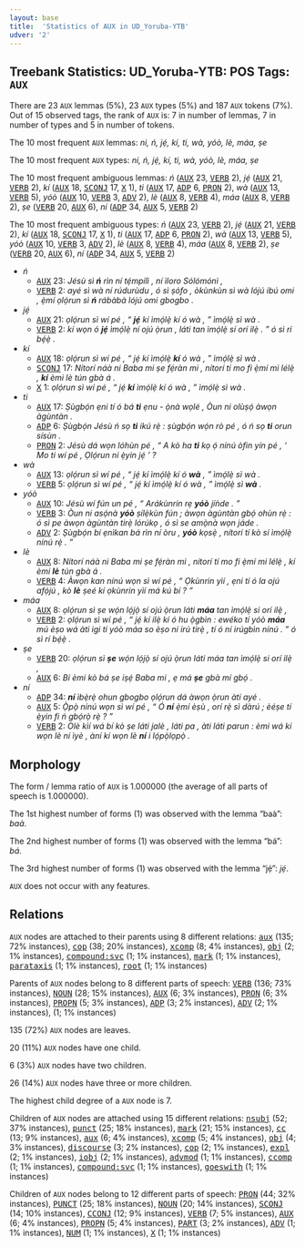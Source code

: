 ```yaml
---
layout: base
title:  'Statistics of AUX in UD_Yoruba-YTB'
udver: '2'
---
```


## Treebank Statistics: UD_Yoruba-YTB: POS Tags: `AUX`

There are 23 `AUX` lemmas (5%), 23 `AUX` types (5%) and 187 `AUX` tokens (7%).
Out of 15 observed tags, the rank of `AUX` is: 7 in number of lemmas, 7 in number of types and 5 in number of tokens.

The 10 most frequent `AUX` lemmas: <em>ni, ń, jẹ́, kí, ti, wà, yóò, lè, máa, ṣe</em>

The 10 most frequent `AUX` types:  <em>ni, ń, jẹ́, kí, ti, wà, yóò, lè, máa, ṣe</em>

The 10 most frequent ambiguous lemmas: <em>ń</em> (<tt><a href="yo_ytb-pos-AUX.html">AUX</a></tt> 23, <tt><a href="yo_ytb-pos-VERB.html">VERB</a></tt> 2), <em>jẹ́</em> (<tt><a href="yo_ytb-pos-AUX.html">AUX</a></tt> 21, <tt><a href="yo_ytb-pos-VERB.html">VERB</a></tt> 2), <em>kí</em> (<tt><a href="yo_ytb-pos-AUX.html">AUX</a></tt> 18, <tt><a href="yo_ytb-pos-SCONJ.html">SCONJ</a></tt> 17, <tt><a href="yo_ytb-pos-X.html">X</a></tt> 1), <em>ti</em> (<tt><a href="yo_ytb-pos-AUX.html">AUX</a></tt> 17, <tt><a href="yo_ytb-pos-ADP.html">ADP</a></tt> 6, <tt><a href="yo_ytb-pos-PRON.html">PRON</a></tt> 2), <em>wà</em> (<tt><a href="yo_ytb-pos-AUX.html">AUX</a></tt> 13, <tt><a href="yo_ytb-pos-VERB.html">VERB</a></tt> 5), <em>yóò</em> (<tt><a href="yo_ytb-pos-AUX.html">AUX</a></tt> 10, <tt><a href="yo_ytb-pos-VERB.html">VERB</a></tt> 3, <tt><a href="yo_ytb-pos-ADV.html">ADV</a></tt> 2), <em>lè</em> (<tt><a href="yo_ytb-pos-AUX.html">AUX</a></tt> 8, <tt><a href="yo_ytb-pos-VERB.html">VERB</a></tt> 4), <em>máa</em> (<tt><a href="yo_ytb-pos-AUX.html">AUX</a></tt> 8, <tt><a href="yo_ytb-pos-VERB.html">VERB</a></tt> 2), <em>ṣe</em> (<tt><a href="yo_ytb-pos-VERB.html">VERB</a></tt> 20, <tt><a href="yo_ytb-pos-AUX.html">AUX</a></tt> 6), <em>ní</em> (<tt><a href="yo_ytb-pos-ADP.html">ADP</a></tt> 34, <tt><a href="yo_ytb-pos-AUX.html">AUX</a></tt> 5, <tt><a href="yo_ytb-pos-VERB.html">VERB</a></tt> 2)

The 10 most frequent ambiguous types:  <em>ń</em> (<tt><a href="yo_ytb-pos-AUX.html">AUX</a></tt> 23, <tt><a href="yo_ytb-pos-VERB.html">VERB</a></tt> 2), <em>jẹ́</em> (<tt><a href="yo_ytb-pos-AUX.html">AUX</a></tt> 21, <tt><a href="yo_ytb-pos-VERB.html">VERB</a></tt> 2), <em>kí</em> (<tt><a href="yo_ytb-pos-AUX.html">AUX</a></tt> 18, <tt><a href="yo_ytb-pos-SCONJ.html">SCONJ</a></tt> 17, <tt><a href="yo_ytb-pos-X.html">X</a></tt> 1), <em>ti</em> (<tt><a href="yo_ytb-pos-AUX.html">AUX</a></tt> 17, <tt><a href="yo_ytb-pos-ADP.html">ADP</a></tt> 6, <tt><a href="yo_ytb-pos-PRON.html">PRON</a></tt> 2), <em>wà</em> (<tt><a href="yo_ytb-pos-AUX.html">AUX</a></tt> 13, <tt><a href="yo_ytb-pos-VERB.html">VERB</a></tt> 5), <em>yóò</em> (<tt><a href="yo_ytb-pos-AUX.html">AUX</a></tt> 10, <tt><a href="yo_ytb-pos-VERB.html">VERB</a></tt> 3, <tt><a href="yo_ytb-pos-ADV.html">ADV</a></tt> 2), <em>lè</em> (<tt><a href="yo_ytb-pos-AUX.html">AUX</a></tt> 8, <tt><a href="yo_ytb-pos-VERB.html">VERB</a></tt> 4), <em>máa</em> (<tt><a href="yo_ytb-pos-AUX.html">AUX</a></tt> 8, <tt><a href="yo_ytb-pos-VERB.html">VERB</a></tt> 2), <em>ṣe</em> (<tt><a href="yo_ytb-pos-VERB.html">VERB</a></tt> 20, <tt><a href="yo_ytb-pos-AUX.html">AUX</a></tt> 6), <em>ní</em> (<tt><a href="yo_ytb-pos-ADP.html">ADP</a></tt> 34, <tt><a href="yo_ytb-pos-AUX.html">AUX</a></tt> 5, <tt><a href="yo_ytb-pos-VERB.html">VERB</a></tt> 2)


* <em>ń</em>
  * <tt><a href="yo_ytb-pos-AUX.html">AUX</a></tt> 23: <em>Jésù sì <b>ń</b> rìn ní tẹ́mpílì , ní ìloro Sólómónì ,</em>
  * <tt><a href="yo_ytb-pos-VERB.html">VERB</a></tt> 2: <em>ayé sì wà ní rúdurùdu , ó sì ṣófo , òkùnkùn sì wà lójú ibú omi , ẹ̀mí ọlọ́run sì <b>ń</b> rábàbà lójú omi gbogbo .</em>
* <em>jẹ́</em>
  * <tt><a href="yo_ytb-pos-AUX.html">AUX</a></tt> 21: <em>ọlọ́run sì wí pé , “ <b>jẹ́</b> kí ìmọ́lẹ̀ kí ó wà , ” ìmọ́lẹ̀ sì wà .</em>
  * <tt><a href="yo_ytb-pos-VERB.html">VERB</a></tt> 2: <em>kí wọn ó <b>jẹ́</b> ìmọ́lẹ̀ ní ojú ọ̀run , láti tan ìmọ́lẹ̀ sí orí ilẹ̀ . ” ó sì rí bẹ́ẹ̀ .</em>
* <em>kí</em>
  * <tt><a href="yo_ytb-pos-AUX.html">AUX</a></tt> 18: <em>ọlọ́run sì wí pé , “ jẹ́ kí ìmọ́lẹ̀ <b>kí</b> ó wà , ” ìmọ́lẹ̀ sì wà .</em>
  * <tt><a href="yo_ytb-pos-SCONJ.html">SCONJ</a></tt> 17: <em>Nítorí náà ni Baba mi ṣe fẹ́ràn mi , nítorí tí mo fi ẹ̀mí mi lélẹ̀ , <b>kí</b> èmi lè tún gbà á .</em>
  * <tt><a href="yo_ytb-pos-X.html">X</a></tt> 1: <em>ọlọ́run sì wí pé , “ jẹ́ <b>kí</b> ìmọ́lẹ̀ kí ó wà , ” ìmọ́lẹ̀ sì wà .</em>
* <em>ti</em>
  * <tt><a href="yo_ytb-pos-AUX.html">AUX</a></tt> 17: <em>Ṣùgbọ́n ẹni tí ó bá <b>ti</b> ẹnu - ọ̀nà wọlé , Òun ni olùṣọ́ àwọn àgùntàn .</em>
  * <tt><a href="yo_ytb-pos-ADP.html">ADP</a></tt> 6: <em>Ṣùgbọ́n Jésù ń sọ <b>ti</b> ikú rẹ̀ : ṣùgbọ́n wọ́n rò pé , ó ń sọ <b>ti</b> orun sísùn .</em>
  * <tt><a href="yo_ytb-pos-PRON.html">PRON</a></tt> 2: <em>Jésù dá wọn lóhùn pé , “ A kò ha <b>ti</b> kọ ọ́ nínú òfin yín pé , ‘ Mo ti wí pé , Ọlọ́run ni ẹ̀yin jẹ́ ’ ?</em>
* <em>wà</em>
  * <tt><a href="yo_ytb-pos-AUX.html">AUX</a></tt> 13: <em>ọlọ́run sì wí pé , “ jẹ́ kí ìmọ́lẹ̀ kí ó <b>wà</b> , ” ìmọ́lẹ̀ sì wà .</em>
  * <tt><a href="yo_ytb-pos-VERB.html">VERB</a></tt> 5: <em>ọlọ́run sì wí pé , “ jẹ́ kí ìmọ́lẹ̀ kí ó wà , ” ìmọ́lẹ̀ sì <b>wà</b> .</em>
* <em>yóò</em>
  * <tt><a href="yo_ytb-pos-AUX.html">AUX</a></tt> 10: <em>Jésù wí fún un pé , “ Arákùnrin rẹ <b>yóò</b> jíǹde . ”</em>
  * <tt><a href="yo_ytb-pos-VERB.html">VERB</a></tt> 3: <em>Òun ni asọ́nà <b>yóò</b> ṣílẹ̀kùn fún ; àwọn àgùntàn gbọ́ ohùn rẹ̀ : ó sì pe àwọn àgùntàn tirẹ̀ lórúkọ , ó sì se amọ̀nà wọn jáde .</em>
  * <tt><a href="yo_ytb-pos-ADV.html">ADV</a></tt> 2: <em>Ṣùgbọ́n bí ẹnìkan bá rìn ní òru , <b>yóò</b> kọsẹ̀ , nítorí tí kò sí ìmọ́lẹ̀ nínú rẹ̀ . ”</em>
* <em>lè</em>
  * <tt><a href="yo_ytb-pos-AUX.html">AUX</a></tt> 8: <em>Nítorí náà ni Baba mi ṣe fẹ́ràn mi , nítorí tí mo fi ẹ̀mí mi lélẹ̀ , kí èmi <b>lè</b> tún gbà á .</em>
  * <tt><a href="yo_ytb-pos-VERB.html">VERB</a></tt> 4: <em>Àwọn kan nínú wọn sì wí pé , “ Ọkùnrin yìí , ẹni tí ó la ojú afọ́jú , kò <b>lè</b> ṣeé kí ọkùnrin yìí má kú bí ? ”</em>
* <em>máa</em>
  * <tt><a href="yo_ytb-pos-AUX.html">AUX</a></tt> 8: <em>ọlọ́run sì ṣe wọ́n lọ́jọ̀ sí ojú ọ̀run láti <b>máa</b> tan ìmọ́lẹ̀ si orí ilẹ̀ ,</em>
  * <tt><a href="yo_ytb-pos-VERB.html">VERB</a></tt> 2: <em>ọlọ́run sì wí pé , “ jẹ́ kí ilẹ̀ kí ó hu ọ̀gbìn : ewéko tí yóò <b>máa</b> mú èṣo wá àti igi tí yóò máa so èṣo ní irú tirẹ̀ , tí ó ní irúgbìn nínú . ” ó sì rí bẹ́ẹ̀ .</em>
* <em>ṣe</em>
  * <tt><a href="yo_ytb-pos-VERB.html">VERB</a></tt> 20: <em>ọlọ́run sì <b>ṣe</b> wọ́n lọ́jọ̀ sí ojú ọ̀run láti máa tan ìmọ́lẹ̀ si orí ilẹ̀ ,</em>
  * <tt><a href="yo_ytb-pos-AUX.html">AUX</a></tt> 6: <em>Bí èmi kò bá ṣe iṣẹ́ Baba mi , ẹ má <b>ṣe</b> gbà mí gbọ́ .</em>
* <em>ní</em>
  * <tt><a href="yo_ytb-pos-ADP.html">ADP</a></tt> 34: <em><b>ní</b> ìbẹ̀rẹ̀ ohun gbogbo ọlọ́run dá àwọn ọ̀run àti ayé .</em>
  * <tt><a href="yo_ytb-pos-AUX.html">AUX</a></tt> 5: <em>Ọ̀pọ̀ nínú wọn sì wí pé , “ Ó <b>ní</b> ẹ̀mí èṣù , orí rẹ̀ sì dàrú ; èéṣe tí ẹ̀yin fi ń gbọ́rọ̀ rẹ̀ ? ”</em>
  * <tt><a href="yo_ytb-pos-VERB.html">VERB</a></tt> 2: <em>Olè kìí wá bí kò ṣe láti jalè , láti pa , àti láti parun : èmi wá kí wọn lè ní ìyè , àní kí wọn lè <b>ní</b> i lọ́pọ̀lọpọ̀ .</em>

## Morphology

The form / lemma ratio of `AUX` is 1.000000 (the average of all parts of speech is 1.000000).

The 1st highest number of forms (1) was observed with the lemma “baà”: <em>baà</em>.

The 2nd highest number of forms (1) was observed with the lemma “bá”: <em>bá</em>.

The 3rd highest number of forms (1) was observed with the lemma “jẹ́”: <em>jẹ́</em>.

`AUX` does not occur with any features.


## Relations

`AUX` nodes are attached to their parents using 8 different relations: <tt><a href="yo_ytb-dep-aux.html">aux</a></tt> (135; 72% instances), <tt><a href="yo_ytb-dep-cop.html">cop</a></tt> (38; 20% instances), <tt><a href="yo_ytb-dep-xcomp.html">xcomp</a></tt> (8; 4% instances), <tt><a href="yo_ytb-dep-obj.html">obj</a></tt> (2; 1% instances), <tt><a href="yo_ytb-dep-compound-svc.html">compound:svc</a></tt> (1; 1% instances), <tt><a href="yo_ytb-dep-mark.html">mark</a></tt> (1; 1% instances), <tt><a href="yo_ytb-dep-parataxis.html">parataxis</a></tt> (1; 1% instances), <tt><a href="yo_ytb-dep-root.html">root</a></tt> (1; 1% instances)

Parents of `AUX` nodes belong to 8 different parts of speech: <tt><a href="yo_ytb-pos-VERB.html">VERB</a></tt> (136; 73% instances), <tt><a href="yo_ytb-pos-NOUN.html">NOUN</a></tt> (28; 15% instances), <tt><a href="yo_ytb-pos-AUX.html">AUX</a></tt> (6; 3% instances), <tt><a href="yo_ytb-pos-PRON.html">PRON</a></tt> (6; 3% instances), <tt><a href="yo_ytb-pos-PROPN.html">PROPN</a></tt> (5; 3% instances), <tt><a href="yo_ytb-pos-ADP.html">ADP</a></tt> (3; 2% instances), <tt><a href="yo_ytb-pos-ADV.html">ADV</a></tt> (2; 1% instances),  (1; 1% instances)

135 (72%) `AUX` nodes are leaves.

20 (11%) `AUX` nodes have one child.

6 (3%) `AUX` nodes have two children.

26 (14%) `AUX` nodes have three or more children.

The highest child degree of a `AUX` node is 7.

Children of `AUX` nodes are attached using 15 different relations: <tt><a href="yo_ytb-dep-nsubj.html">nsubj</a></tt> (52; 37% instances), <tt><a href="yo_ytb-dep-punct.html">punct</a></tt> (25; 18% instances), <tt><a href="yo_ytb-dep-mark.html">mark</a></tt> (21; 15% instances), <tt><a href="yo_ytb-dep-cc.html">cc</a></tt> (13; 9% instances), <tt><a href="yo_ytb-dep-aux.html">aux</a></tt> (6; 4% instances), <tt><a href="yo_ytb-dep-xcomp.html">xcomp</a></tt> (5; 4% instances), <tt><a href="yo_ytb-dep-obj.html">obj</a></tt> (4; 3% instances), <tt><a href="yo_ytb-dep-discourse.html">discourse</a></tt> (3; 2% instances), <tt><a href="yo_ytb-dep-cop.html">cop</a></tt> (2; 1% instances), <tt><a href="yo_ytb-dep-expl.html">expl</a></tt> (2; 1% instances), <tt><a href="yo_ytb-dep-iobj.html">iobj</a></tt> (2; 1% instances), <tt><a href="yo_ytb-dep-advmod.html">advmod</a></tt> (1; 1% instances), <tt><a href="yo_ytb-dep-ccomp.html">ccomp</a></tt> (1; 1% instances), <tt><a href="yo_ytb-dep-compound-svc.html">compound:svc</a></tt> (1; 1% instances), <tt><a href="yo_ytb-dep-goeswith.html">goeswith</a></tt> (1; 1% instances)

Children of `AUX` nodes belong to 12 different parts of speech: <tt><a href="yo_ytb-pos-PRON.html">PRON</a></tt> (44; 32% instances), <tt><a href="yo_ytb-pos-PUNCT.html">PUNCT</a></tt> (25; 18% instances), <tt><a href="yo_ytb-pos-NOUN.html">NOUN</a></tt> (20; 14% instances), <tt><a href="yo_ytb-pos-SCONJ.html">SCONJ</a></tt> (14; 10% instances), <tt><a href="yo_ytb-pos-CCONJ.html">CCONJ</a></tt> (12; 9% instances), <tt><a href="yo_ytb-pos-VERB.html">VERB</a></tt> (7; 5% instances), <tt><a href="yo_ytb-pos-AUX.html">AUX</a></tt> (6; 4% instances), <tt><a href="yo_ytb-pos-PROPN.html">PROPN</a></tt> (5; 4% instances), <tt><a href="yo_ytb-pos-PART.html">PART</a></tt> (3; 2% instances), <tt><a href="yo_ytb-pos-ADV.html">ADV</a></tt> (1; 1% instances), <tt><a href="yo_ytb-pos-NUM.html">NUM</a></tt> (1; 1% instances), <tt><a href="yo_ytb-pos-X.html">X</a></tt> (1; 1% instances)

